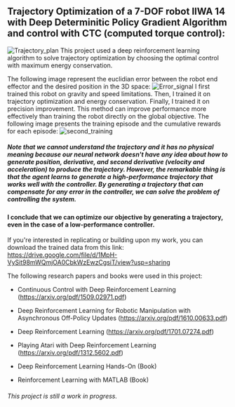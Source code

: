 ## Trajectory Optimization of a 7-DOF robot IIWA 14 with Deep Determinitic Policy Gradient Algorithm and control with CTC (computed torque control): 
![Trajectory_plan](https://user-images.githubusercontent.com/103148161/229267384-8618a07e-53bb-411b-99a1-75de5e297f3f.gif)
This project used a deep reinforcement learning algorithm to solve trajectory optimization by choosing the optimal control with maximum energy conservation.

The following image represent the euclidian error between the robot end effector and the desired position in the 3D space:
![Error_signal](https://user-images.githubusercontent.com/103148161/229267488-330b0e79-f122-4dd8-ba1f-93e60c18cc4d.png)
I first trained this robot on gravity and speed limitations. Then, I trained it on trajectory optimization and energy conservation. Finally, I trained it on precision improvement. This method can improve performance more effectively than training the robot directly on the global objective.
The following image presents the training episode and the cumulative rewards for each episode:
![second_training](https://user-images.githubusercontent.com/103148161/229267493-da0814b6-e603-4ef7-a6be-c8882cec3bba.png)
##### Note that we cannot understand the trajectory and it has no physical meaning because our neural network doesn't have any idea about how to generate position, derivative, and second derivative (velocity and acceleration) to produce the trajectory. However, the remarkable thing is that the agent learns to generate a high-performance trajectory that works well with the controller. By generating a trajectory that can compensate for any error in the controller, we can solve the problem of controlling the system. 
#### I conclude that we can optimize our objective by generating a trajectory, even in the case of a low-performance controller.


If you're interested in replicating or building upon my work, you can download the trained data from this link:  
https://drive.google.com/file/d/1MpH-VySit98mWQmjOA0CbkWzEwzCgsiT/view?usp=sharing

The following research papers and books were used in this project:

- Continuous Control with Deep Reinforcement Learning (https://arxiv.org/pdf/1509.02971.pdf)

- Deep Reinforcement Learning for Robotic Manipulation with Asynchronous Off-Policy Updates (https://arxiv.org/pdf/1610.00633.pdf)

- Deep Reinforcement Learning (https://arxiv.org/pdf/1701.07274.pdf)

- Playing Atari with Deep Reinforcement Learning (https://arxiv.org/pdf/1312.5602.pdf)

- Deep Reinforcement Learning Hands-On (Book)

- Reinforcement Learning with MATLAB (Book)


###### This project is still a work in progress.
